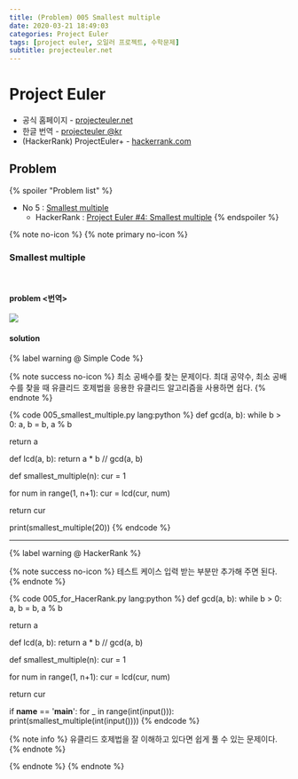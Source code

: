 ```yaml
---
title: (Problem) 005 Smallest multiple
date: 2020-03-21 18:49:03
categories: Project Euler
tags: [project euler, 오일러 프로젝트, 수학문제]
subtitle: projecteuler.net
---
```


# Project Euler

- 공식 홈페이지 - [projecteuler.net](https://projecteuler.net/)
- 한글 번역 - [projecteuler @kr](http://euler.synap.co.kr/prob_detail.php?id=1)
- (HackerRank) ProjectEuler+ - [hackerrank.com](https://www.hackerrank.com/contests/projecteuler/challenges)

## Problem

{% spoiler "Problem list" %}
- No 5 : [Smallest multiple](https://projecteuler.net/problem=5)
  - HackerRank : [Project Euler #4: Smallest multiple](https://www.hackerrank.com/contests/projecteuler/challenges/euler005/problem)
{% endspoiler %}

{% note no-icon %}
{% note primary no-icon %}

### Smallest multiple

</br>

#### problem  <번역>

<img src="/img/Euler/Problem 5.png">


#### solution

{% label warning @ Simple Code %}

{% note success no-icon %}
  최소 공배수를 찾는 문제이다.
  최대 공약수, 최소 공배수를 찾을 때 유클리드 호제법을 응용한 유클리드 알고리즘을 사용하면 쉽다.
{% endnote %}

{% code 005_smallest_multiple.py lang:python %}
def gcd(a, b):
  while b > 0:
      a, b = b, a % b

  return a


def lcd(a, b):
  return a * b // gcd(a, b)


def smallest_multiple(n):
  cur = 1

  for num in range(1, n+1):
      cur = lcd(cur, num)

  return cur


print(smallest_multiple(20))  {% endcode %}

---

{% label warning @ HackerRank %}

{% note success no-icon %}
  테스트 케이스 입력 받는 부분만 추가해 주면 된다.
{% endnote %}

{% code 005_for_HacerRank.py lang:python %}
def gcd(a, b):
  while b > 0:
      a, b = b, a % b

  return a


def lcd(a, b):
  return a * b // gcd(a, b)


def smallest_multiple(n):
  cur = 1

  for num in range(1, n+1):
      cur = lcd(cur, num)

  return cur


if __name__ == '__main__':
  for _ in range(int(input())):
      print(smallest_multiple(int(input()))) {% endcode %}

{% note info %}
유클리드 호제법을 잘 이해하고 있다면 쉽게 풀 수 있는 문제이다.
{% endnote %}

{% endnote %}
{% endnote %}
